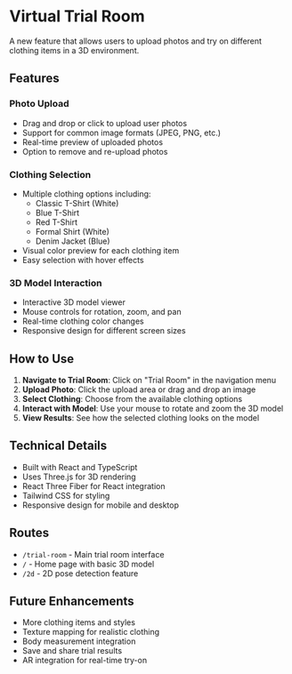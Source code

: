 # Virtual Trial Room

A new feature that allows users to upload photos and try on different clothing items in a 3D environment.

## Features

### Photo Upload
- Drag and drop or click to upload user photos
- Support for common image formats (JPEG, PNG, etc.)
- Real-time preview of uploaded photos
- Option to remove and re-upload photos

### Clothing Selection
- Multiple clothing options including:
  - Classic T-Shirt (White)
  - Blue T-Shirt
  - Red T-Shirt
  - Formal Shirt (White)
  - Denim Jacket (Blue)
- Visual color preview for each clothing item
- Easy selection with hover effects

### 3D Model Interaction
- Interactive 3D model viewer
- Mouse controls for rotation, zoom, and pan
- Real-time clothing color changes
- Responsive design for different screen sizes

## How to Use

1. **Navigate to Trial Room**: Click on "Trial Room" in the navigation menu
2. **Upload Photo**: Click the upload area or drag and drop an image
3. **Select Clothing**: Choose from the available clothing options
4. **Interact with Model**: Use your mouse to rotate and zoom the 3D model
5. **View Results**: See how the selected clothing looks on the model

## Technical Details

- Built with React and TypeScript
- Uses Three.js for 3D rendering
- React Three Fiber for React integration
- Tailwind CSS for styling
- Responsive design for mobile and desktop

## Routes

- `/trial-room` - Main trial room interface
- `/` - Home page with basic 3D model
- `/2d` - 2D pose detection feature

## Future Enhancements

- More clothing items and styles
- Texture mapping for realistic clothing
- Body measurement integration
- Save and share trial results
- AR integration for real-time try-on